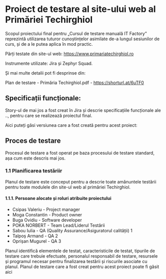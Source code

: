 <h1>Proiect de testare al site-ului web al Primăriei Techirghiol</h1>

Scopul proiectului final pentru „Cursul de testare manuală IT Factory” reprezintă utilizarea tuturor cunoștințelor asimilate de-a lungul sesiunilor de curs, și de a le putea aplica în mod practic.

Părți testate din site-ul web: https://www.primariatechirghiol.ro

Instrumente utilizate: Jira și Zephyr Squad.

Și mai multe detalii pot fi desprinse din:

Plan de testare - Primăria Techirghiol.pdf - https://shorturl.at/6uTF0 

<h2>Specificații funcționale:</h2>

Story-ul de mai jos a fost creat în Jira și descrie specificațiile funcționale ale .., pentru care se realizează proiectul final.

Aici puteți găsi versiunea care a fost creată pentru acest proiect:

<h2>Proces de testare</h2>

Procesul de testare a fost operat pe baza procesului de testare standard, așa cum este descris mai jos.

<h3>1.1 Planificarea testăriir</h3>

Planul de testare este conceput pentru a descrie toate amănuntele testării pentru toate modulele din site-ul web al primăriei Techirghiol.

<h4>1.1.1. Persoane alocate și roluri atribuite proiectului</h4>

<ul>
  <li>Csipas Valeriu - Project manager</li> 
  <li>Moga Constantin - Product owner</li> 
  <li>Buga Ovidiu - Software developer</li> 
  <li>POKA NORBERT -	Team Lead/Liderul Testării</li>  
  <li>Sabou Iulia - QA (Quality Assurance/Asiguratorul calității) 1</li> 
  <li>Talpoș Armand - QA 2</li> 
  <li>Oprișan Mugurel	- QA 3</li> 
</ul>

Planul identifică elementele de testat, caracteristicile de testat, tipurile de testare care trebuie efectuate, personalul responsabil de testare, resursele și programul necesar pentru finalizarea testării și riscurile asociate cu planul. Planul de testare care a fost creat pentru acest proiect poate fi găsit aici


  
